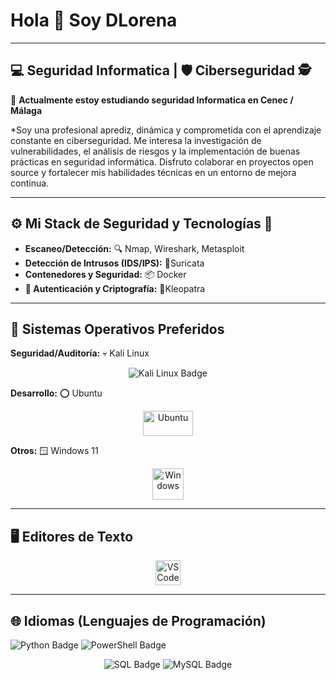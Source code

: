 # Hola 👋 Soy DLorena
---
                                                    
##  💻  Seguridad Informatica | 🛡️ Ciberseguridad 🕵️

🌱 **Actualmente estoy estudiando seguridad Informatica en Cenec / Málaga**

*Soy una profesional aprediz, dinámica y comprometida con el aprendizaje constante en ciberseguridad. Me interesa la investigación de vulnerabilidades, el análisis de riesgos y la implementación de buenas prácticas en seguridad informática. Disfruto colaborar en proyectos open source y fortalecer mis habilidades técnicas en un entorno de mejora continua.

---
                                                           
## ⚙️ Mi Stack de Seguridad y Tecnologías 🚨

* **Escaneo/Detección:** 🔍 Nmap, Wireshark, Metasploit
* **Detección de Intrusos (IDS/IPS):** 👀Suricata
* **Contenedores y Seguridad:** 📦 Docker
* **🔑 Autenticación y Criptografía:** 🔐Kleopatra 

---
                                                             
## 🐧 Sistemas Operativos Preferidos

**Seguridad/Auditoría:** 💀 Kali Linux
<p align="center">
  <img src="https://img.shields.io/badge/KALI%20LINUX-557C94?style=for-the-badge&logo=kali-linux&logoColor=white" alt="Kali Linux Badge"/>
</p>

**Desarrollo:** ⭕ Ubuntu
<p align="center">
  <img src="https://cdn.jsdelivr.net/gh/devicons/devicon/icons/ubuntu/ubuntu-original-wordmark.svg" alt="Ubuntu" width="80" height="40"/>
</p> 

**Otros:** 🪟 Windows 11
<p align="center">
  <img src="https://cdn.jsdelivr.net/gh/devicons/devicon/icons/windows8/windows8-original.svg" alt="Windows" width="50" height="50"/>
</p>

---

##  🖥️ Editores de Texto

<p align="center"> 
<img src="https://cdn.jsdelivr.net/gh/devicons/devicon/icons/vscode/vscode-original.svg" alt="VS Code" width="40" height="40"/>

---

## 🌐 Idiomas (Lenguajes de Programación)

<p aling="center">
<img src="https://img.shields.io/badge/Python-3776AB?style=for-the-badge&logo=python&logoColor=white" alt="Python Badge"/>
  <img src="https://img.shields.io/badge/PowerShell-5391FE?style=for-the-badge&logo=powershell&logoColor=white" alt="PowerShell Badge"/>
</p>
<p align="center">
  <img src="https://img.shields.io/badge/SQL-000000?style=for-the-badge&logo=sqlite&logoColor=white" alt="SQL Badge"/>
  <img src="https://img.shields.io/badge/MySQL-4479A1?style=for-the-badge&logo=mysql&logoColor=white" alt="MySQL Badge"/>
</p>
                                                          
